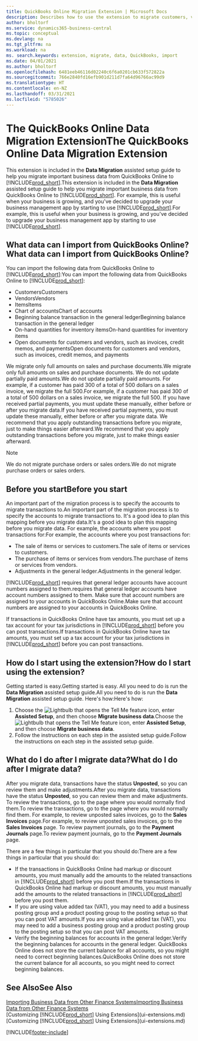 ```yaml
---
title: QuickBooks Online Migration Extension | Microsoft Docs
description: Describes how to use the extension to migrate customers, vendors, items, and accounts from QuickBooks Online to Business Central.
author: bholtorf
ms.service: dynamics365-business-central
ms.topic: conceptual
ms.devlang: na
ms.tgt_pltfrm: na
ms.workload: na
ms. search.keywords: extension, migrate, data, QuickBooks, import
ms.date: 04/01/2021
ms.author: bholtorf
ms.openlocfilehash: 6481eeb46116d02240c6f6a0201cb633f572822a
ms.sourcegitcommit: 766e2840fd16efb901d211d7fa64d96766ac99d9
ms.translationtype: HT
ms.contentlocale: en-NZ
ms.lasthandoff: 03/31/2021
ms.locfileid: "5785026"
---
```

# <a name="the-quickbooks-online-data-migration-extension"></a><span data-ttu-id="64abd-103">The QuickBooks Online Data Migration Extension</span><span class="sxs-lookup"><span data-stu-id="64abd-103">The QuickBooks Online Data Migration Extension</span></span>

<span data-ttu-id="64abd-104">This extension is included in the **Data Migration** assisted setup guide to help you migrate important business data from QuickBooks Online to [!INCLUDE[prod_short](includes/prod_short.md)].</span><span class="sxs-lookup"><span data-stu-id="64abd-104">This extension is included in the **Data Migration** assisted setup guide to help you migrate important business data from QuickBooks Online to [!INCLUDE[prod_short](includes/prod_short.md)].</span></span> <span data-ttu-id="64abd-105">For example, this is useful when your business is growing, and you've decided to upgrade your business management app by starting to use [!INCLUDE[prod_short](includes/prod_short.md)].</span><span class="sxs-lookup"><span data-stu-id="64abd-105">For example, this is useful when your business is growing, and you've decided to upgrade your business management app by starting to use [!INCLUDE[prod_short](includes/prod_short.md)].</span></span>

## <a name="what-data-can-i-import-from-quickbooks-online"></a><span data-ttu-id="64abd-106">What data can I import from QuickBooks Online?</span><span class="sxs-lookup"><span data-stu-id="64abd-106">What data can I import from QuickBooks Online?</span></span>

<span data-ttu-id="64abd-107">You can import the following data from QuickBooks Online to [!INCLUDE[prod_short](includes/prod_short.md)]:</span><span class="sxs-lookup"><span data-stu-id="64abd-107">You can import the following data from QuickBooks Online to [!INCLUDE[prod_short](includes/prod_short.md)]:</span></span>  

* <span data-ttu-id="64abd-108">Customers</span><span class="sxs-lookup"><span data-stu-id="64abd-108">Customers</span></span>
* <span data-ttu-id="64abd-109">Vendors</span><span class="sxs-lookup"><span data-stu-id="64abd-109">Vendors</span></span>
* <span data-ttu-id="64abd-110">Items</span><span class="sxs-lookup"><span data-stu-id="64abd-110">Items</span></span>
* <span data-ttu-id="64abd-111">Chart of accounts</span><span class="sxs-lookup"><span data-stu-id="64abd-111">Chart of accounts</span></span>
* <span data-ttu-id="64abd-112">Beginning balance transaction in the general ledger</span><span class="sxs-lookup"><span data-stu-id="64abd-112">Beginning balance transaction in the general ledger</span></span>
* <span data-ttu-id="64abd-113">On-hand quantities for inventory items</span><span class="sxs-lookup"><span data-stu-id="64abd-113">On-hand quantities for inventory items</span></span>
* <span data-ttu-id="64abd-114">Open documents for customers and vendors, such as invoices, credit memos, and payments</span><span class="sxs-lookup"><span data-stu-id="64abd-114">Open documents for customers and vendors, such as invoices, credit memos, and payments</span></span>

<span data-ttu-id="64abd-115">We migrate only full amounts on sales and purchase documents.</span><span class="sxs-lookup"><span data-stu-id="64abd-115">We migrate only full amounts on sales and purchase documents.</span></span> <span data-ttu-id="64abd-116">We do not update partially paid amounts.</span><span class="sxs-lookup"><span data-stu-id="64abd-116">We do not update partially paid amounts.</span></span> <span data-ttu-id="64abd-117">For example, if a customer has paid 300 of a total of 500 dollars on a sales invoice, we migrate the full 500.</span><span class="sxs-lookup"><span data-stu-id="64abd-117">For example, if a customer has paid 300 of a total of 500 dollars on a sales invoice, we migrate the full 500.</span></span> <span data-ttu-id="64abd-118">If you have received partial payments, you must update these manually, either before or after you migrate data.</span><span class="sxs-lookup"><span data-stu-id="64abd-118">If you have received partial payments, you must update these manually, either before or after you migrate data.</span></span> <span data-ttu-id="64abd-119">We recommend that you apply outstanding transactions before you migrate, just to make things easier afterward.</span><span class="sxs-lookup"><span data-stu-id="64abd-119">We recommend that you apply outstanding transactions before you migrate, just to make things easier afterward.</span></span>

> [!NOTE]  
> <span data-ttu-id="64abd-120">We do not migrate purchase orders or sales orders.</span><span class="sxs-lookup"><span data-stu-id="64abd-120">We do not migrate purchase orders or sales orders.</span></span>

## <a name="before-you-start"></a><span data-ttu-id="64abd-121">Before you start</span><span class="sxs-lookup"><span data-stu-id="64abd-121">Before you start</span></span>

<span data-ttu-id="64abd-122">An important part of the migration process is to specify the accounts to migrate transactions to.</span><span class="sxs-lookup"><span data-stu-id="64abd-122">An important part of the migration process is to specify the accounts to migrate transactions to.</span></span> <span data-ttu-id="64abd-123">It's a good idea to plan this mapping before you migrate data.</span><span class="sxs-lookup"><span data-stu-id="64abd-123">It's a good idea to plan this mapping before you migrate data.</span></span> <span data-ttu-id="64abd-124">For example, the accounts where you post transactions for:</span><span class="sxs-lookup"><span data-stu-id="64abd-124">For example, the accounts where you post transactions for:</span></span>  

* <span data-ttu-id="64abd-125">The sale of items or services to customers.</span><span class="sxs-lookup"><span data-stu-id="64abd-125">The sale of items or services to customers.</span></span>
* <span data-ttu-id="64abd-126">The purchase of items or services from vendors.</span><span class="sxs-lookup"><span data-stu-id="64abd-126">The purchase of items or services from vendors.</span></span>  
* <span data-ttu-id="64abd-127">Adjustments in the general ledger.</span><span class="sxs-lookup"><span data-stu-id="64abd-127">Adjustments in the general ledger.</span></span>  

[!INCLUDE[prod_short](includes/prod_short.md)] <span data-ttu-id="64abd-128">requires that general ledger accounts have account numbers assigned to them.</span><span class="sxs-lookup"><span data-stu-id="64abd-128">requires that general ledger accounts have account numbers assigned to them.</span></span> <span data-ttu-id="64abd-129">Make sure that account numbers are assigned to your accounts in QuickBooks Online.</span><span class="sxs-lookup"><span data-stu-id="64abd-129">Make sure that account numbers are assigned to your accounts in QuickBooks Online.</span></span>

<span data-ttu-id="64abd-130">If transactions in QuickBooks Online have tax amounts, you must set up a tax account for your tax jurisdictions in [!INCLUDE[prod_short](includes/prod_short.md)] before you can post transactions.</span><span class="sxs-lookup"><span data-stu-id="64abd-130">If transactions in QuickBooks Online have tax amounts, you must set up a tax account for your tax jurisdictions in [!INCLUDE[prod_short](includes/prod_short.md)] before you can post transactions.</span></span>

## <a name="how-do-i-start-using-the-extension"></a><span data-ttu-id="64abd-131">How do I start using the extension?</span><span class="sxs-lookup"><span data-stu-id="64abd-131">How do I start using the extension?</span></span>

<span data-ttu-id="64abd-132">Getting started is easy.</span><span class="sxs-lookup"><span data-stu-id="64abd-132">Getting started is easy.</span></span> <span data-ttu-id="64abd-133">All you need to do is run the **Data Migration** assisted setup guide.</span><span class="sxs-lookup"><span data-stu-id="64abd-133">All you need to do is run the **Data Migration** assisted setup guide.</span></span> <span data-ttu-id="64abd-134">Here's how:</span><span class="sxs-lookup"><span data-stu-id="64abd-134">Here's how:</span></span>

1. <span data-ttu-id="64abd-135">Choose the ![Lightbulb that opens the Tell Me feature](media/ui-search/search_small.png "Tell me what you want to do") icon, enter **Assisted Setup**, and then choose **Migrate business data**.</span><span class="sxs-lookup"><span data-stu-id="64abd-135">Choose the ![Lightbulb that opens the Tell Me feature](media/ui-search/search_small.png "Tell me what you want to do") icon, enter **Assisted Setup**, and then choose **Migrate business data**.</span></span>
2. <span data-ttu-id="64abd-136">Follow the instructions on each step in the assisted setup guide.</span><span class="sxs-lookup"><span data-stu-id="64abd-136">Follow the instructions on each step in the assisted setup guide.</span></span>

## <a name="what-do-i-do-after-i-migrate-data"></a><span data-ttu-id="64abd-137">What do I do after I migrate data?</span><span class="sxs-lookup"><span data-stu-id="64abd-137">What do I do after I migrate data?</span></span>

<span data-ttu-id="64abd-138">After you migrate data, transactions have the status **Unposted**, so you can review them and make adjustments.</span><span class="sxs-lookup"><span data-stu-id="64abd-138">After you migrate data, transactions have the status **Unposted**, so you can review them and make adjustments.</span></span> <span data-ttu-id="64abd-139">To review the transactions, go to the page where you would normally find them.</span><span class="sxs-lookup"><span data-stu-id="64abd-139">To review the transactions, go to the page where you would normally find them.</span></span> <span data-ttu-id="64abd-140">For example, to review unposted sales invoices, go to the **Sales Invoices** page.</span><span class="sxs-lookup"><span data-stu-id="64abd-140">For example, to review unposted sales invoices, go to the **Sales Invoices** page.</span></span> <span data-ttu-id="64abd-141">To review payment journals, go to the **Payment Journals** page.</span><span class="sxs-lookup"><span data-stu-id="64abd-141">To review payment journals, go to the **Payment Journals** page.</span></span>  

<span data-ttu-id="64abd-142">There are a few things in particular that you should do:</span><span class="sxs-lookup"><span data-stu-id="64abd-142">There are a few things in particular that you should do:</span></span>

* <span data-ttu-id="64abd-143">If the transactions in QuickBooks Online had markup or discount amounts, you must manually add the amounts to the related transactions in [!INCLUDE[prod_short](includes/prod_short.md)] before you post them.</span><span class="sxs-lookup"><span data-stu-id="64abd-143">If the transactions in QuickBooks Online had markup or discount amounts, you must manually add the amounts to the related transactions in [!INCLUDE[prod_short](includes/prod_short.md)] before you post them.</span></span>
* <span data-ttu-id="64abd-144">If you are using value added tax (VAT), you may need to add a business posting group and a product posting group to the posting setup so that you can post VAT amounts.</span><span class="sxs-lookup"><span data-stu-id="64abd-144">If you are using value added tax (VAT), you may need to add a business posting group and a product posting group to the posting setup so that you can post VAT amounts.</span></span>
* <span data-ttu-id="64abd-145">Verify the beginning balances for accounts in the general ledger.</span><span class="sxs-lookup"><span data-stu-id="64abd-145">Verify the beginning balances for accounts in the general ledger.</span></span> <span data-ttu-id="64abd-146">QuickBooks Online does not store the current balance for all accounts, so you might need to correct beginning balances.</span><span class="sxs-lookup"><span data-stu-id="64abd-146">QuickBooks Online does not store the current balance for all accounts, so you might need to correct beginning balances.</span></span>

## <a name="see-also"></a><span data-ttu-id="64abd-147">See Also</span><span class="sxs-lookup"><span data-stu-id="64abd-147">See Also</span></span>

[<span data-ttu-id="64abd-148">Importing Business Data from Other Finance Systems</span><span class="sxs-lookup"><span data-stu-id="64abd-148">Importing Business Data from Other Finance Systems</span></span>](across-import-data-configuration-packages.md)  
<span data-ttu-id="64abd-149">[Customizing [!INCLUDE[prod_short](includes/prod_short.md)] Using Extensions](ui-extensions.md)</span><span class="sxs-lookup"><span data-stu-id="64abd-149">[Customizing [!INCLUDE[prod_short](includes/prod_short.md)] Using Extensions](ui-extensions.md)</span></span>  


[!INCLUDE[footer-include](includes/footer-banner.md)]